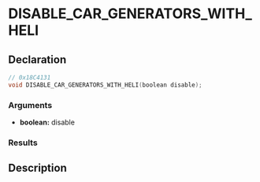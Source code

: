 # DISABLE_CAR_GENERATORS_WITH_HELI

## Declaration
```cpp
// 0x18C4131
void DISABLE_CAR_GENERATORS_WITH_HELI(boolean disable);
```

### Arguments
- **boolean:** disable

### Results

## Description
